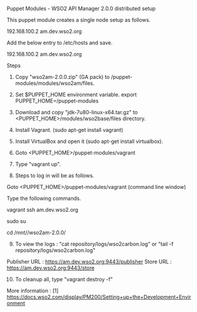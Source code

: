 Puppet Modules - WSO2 API Manager 2.0.0 distributed setup

This puppet module creates a single node setup as follows.

192.168.100.2	  am.dev.wso2.org

Add the below entry to /etc/hosts and save.

192.168.100.2	  am.dev.wso2.org

Steps

1. Copy "wso2am-2.0.0.zip" (GA pack) to /puppet-modules/modules/wso2am/files.

2. Set $PUPPET_HOME environment variable.
export PUPPET_HOME=<WhereThePuppetIsCheckedOut>/puppet-modules

3. Download and copy "jdk-7u80-linux-x64.tar.gz" to <PUPPET_HOME>/modules/wso2base/files directory.

4. Install Vagrant. (sudo apt-get install vagrant)

5. Install VirtualBox and open it (sudo apt-get install virtualbox).

6. Goto <PUPPET_HOME>/puppet-modules/vagrant

7. Type "vagrant up".

8. Steps to log in will be as follows.

Goto <PUPPET_HOME>/puppet-modules/vagrant (command line window)

Type the following commands.

vagrant ssh am.dev.wso2.org

sudo su

cd /mnt/<IP of the am.dev.wso2.org>/wso2am-2.0.0/

9. To view the logs : "cat repository/logs/wso2carbon.log" or "tail -f repository/logs/wso2carbon.log"

Publisher URL : https://am.dev.wso2.org:9443/publisher
Store URL : https://am.dev.wso2.org:9443/store

10. To cleanup all, type "vagrant destroy -f"

More information :
[1] https://docs.wso2.com/display/PM200/Setting+up+the+Development+Environment
